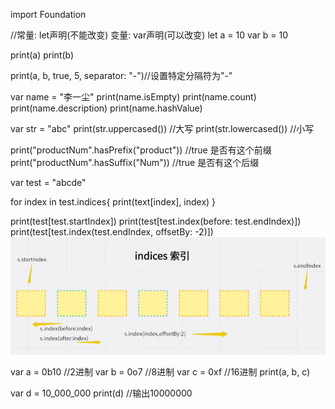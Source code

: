 import Foundation


//常量: let声明(不能改变)  变量: var声明(可以改变)
let a = 10
var b = 10

print(a)
print(b)

print(a, b, true, 5, separator: "-")//设置特定分隔符为"-"

var name = "李一尘" 
print(name.isEmpty)
print(name.count)
print(name.description)
print(name.hashValue)

var str = "abc"
print(str.uppercased()) //大写
print(str.lowercased()) //小写

print("productNum".hasPrefix("product"))  //true 是否有这个前缀
print("productNum".hasSuffix("Num")) //true 是否有这个后缀

var test = "abcde"

for index in test.indices{
    print(text[index], index)
}

print(test[test.startIndex])
print(test[test.index(before: test.endIndex)])
print(test[test.index(test.endIndex, offsetBy: -2)])
![image](https://github.com/pantyou/Swift/blob/main/images/indices%E7%B4%A2%E5%BC%95.png)

var a = 0b10 //2进制
var b = 0o7  //8进制
var c = 0xf  //16进制
print(a, b, c)

var d = 10_000_000
print(d) //输出10000000
